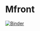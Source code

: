 # Mfront

[![Binder](https://mybinder.org/badge_logo.svg)](https://mybinder.org/v2/gh/msolides-2022/mfront/tree/main/HEAD)
